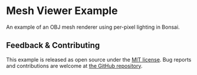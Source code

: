 # Mesh Viewer Example

An example of an OBJ mesh renderer using per-pixel lighting in Bonsai.

## Feedback & Contributing

This example is released as open source under the [MIT license](https://licenses.nuget.org/MIT). Bug reports and contributions are welcome at [the GitHub repository](https://github.com/bonsai-rx/bonsai-examples).